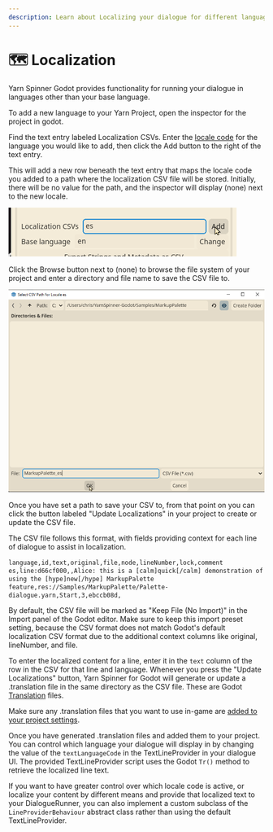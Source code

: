 ```yaml
---
description: Learn about Localizing your dialogue for different languages in Godot.
---
```


# 🗺️ Localization

Yarn Spinner Godot provides functionality for running your dialogue in languages other than your base language.

To add a new language to your Yarn Project, open the inspector for the project in godot.

Find the text entry labeled Localization CSVs. Enter the [locale code](https://docs.godotengine.org/en/stable/tutorials/i18n/locales.html) for the language you would like to add, then click the Add button to the right of the text entry.

This will add a new row beneath the text entry that maps the locale code you added to a path where the localization CSV file will be stored. Initially, there will be no value for the path, and the inspector will display (none) next to the new locale.

![Adding a New Locale](../../../.gitbook/assets/YarnSpinner-Godot-add-locale.png)

Click the Browse button next to (none) to browse the file system of your project and enter a directory and file name to save the CSV file to.

![Choosing a Path to Save Your CSV File](../../../.gitbook/assets/YarnSpinner-Godot-select-localization-csv-path.png)

Once you have set a path to save your CSV to, from that point on you can click the button labeled "Update Localizations" in your project to create or update the CSV file.

The CSV file follows this format, with fields providing context for each line of dialogue to assist in localization.

```csv
language,id,text,original,file,node,lineNumber,lock,comment
es,line:d66cf000,,Alice: this is a [calm]quick[/calm] demonstration of using the [hype]new[/hype] MarkupPalette feature,res://Samples/MarkupPalette/Palette-dialogue.yarn,Start,3,ebccb08d,
```

By default, the CSV file will be marked as "Keep File (No Import)" in the Import panel of the Godot editor. Make sure to keep this import preset setting, because the CSV format does not match Godot's default localization CSV format due to the additional context columns like original, lineNumber, and file.

To enter the localized content for a line, enter it in the `text` column of the row in the CSV for that line and language. Whenever you press the "Update Localizations" button, Yarn Spinner for Godot will generate or update a .translation file in the same directory as the CSV file. These are Godot [Translation](https://docs.godotengine.org/en/stable/classes/class_translation.html) files.

Make sure any .translation files that you want to use in-game are [added to your project settings](https://docs.godotengine.org/en/stable/tutorials/i18n/internationalizing_games.html#configuring-the-imported-translation).

Once you have generated .translation files and added them to your project. You can control which language your dialogue will display in by changing the value of the `textLanguageCode` in the TextLineProvider in your dialogue UI. The provided TextLineProvider script uses the Godot `Tr()` method to retrieve the localized line text.

If you want to have greater control over which locale code is active, or localize your content by different means and provide that localized text to your DialogueRunner, you can also implement a custom subclass of the `LineProviderBehaviour` abstract class rather than using the default TextLineProvider.
